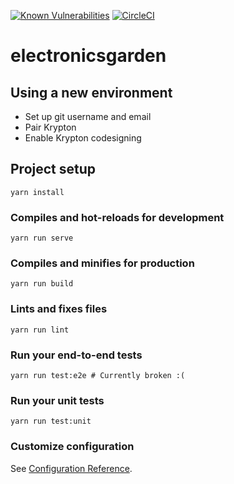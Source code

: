 [![Known Vulnerabilities](https://snyk.io/test/github/electronicsgarden/electronicsgarden-ui/badge.svg?targetFile=package.json)](https://snyk.io/test/github/electronicsgarden/electronicsgarden-ui?targetFile=package.json)
[![CircleCI](https://circleci.com/gh/electronicsgarden/electronicsgarden-ui.svg?style=shield)](https://circleci.com/gh/electronicsgarden/electronicsgarden-ui)
# electronicsgarden

## Using a new environment
- Set up git username and email
- Pair Krypton
- Enable Krypton codesigning


## Project setup
```
yarn install
```

### Compiles and hot-reloads for development
```
yarn run serve
```

### Compiles and minifies for production
```
yarn run build
```

### Lints and fixes files
```
yarn run lint
```

### Run your end-to-end tests
```
yarn run test:e2e # Currently broken :(
```

### Run your unit tests
```
yarn run test:unit
```

### Customize configuration
See [Configuration Reference](https://cli.vuejs.org/config/).
